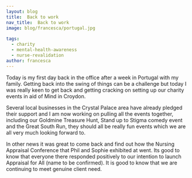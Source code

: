 ```yaml
---
layout: blog
title:  Back to work
nav_title:  Back to work
image: blog/francesca/portugal.jpg
  
tags:
  - charity
  - mental-health-awareness
  - nurse-revalidation
author: francesca
---
```


Today is my first day back in the office after a week in Portugal with my family. Getting back into the swing of things can be a challenge but today I was really keen to get back and getting cracking on setting up our charity events in aid of Mind in Croydon.

Several local businesses in the Crystal Palace area have already pledged their support and I am now working on pulling all the events together, including our Goldmine Treasure Hunt, Stand up to Stigma comedy event and the Great South Run, they should all be really fun events which we are all very much looking forward to.

In other news it was great to come back and find out how the Nursing Appraisal Conference that Phil and Sophie exhibited at went. Its good to know that everyone there responded positively to our intention to launch Appraisal for All (name to be confirmed). It is good to know that we are continuing to meet genuine client need.

